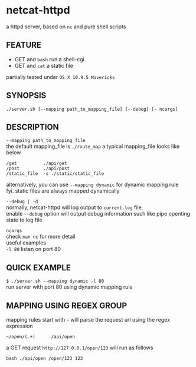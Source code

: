 netcat-httpd
============

a httpd server, based on `nc` and pure shell scripts

## FEATURE

* GET and `bash` run a shell-cgi
* GET and `cat` a static file

partially tested under `OS X 10.9.5 Mavericks`

## SYNOPSIS  

`./server.sh [--mapping path_to_mapping_file] [--debug] [- ncargs]`


## DESCRIPTION  

`--mapping path_to_mapping_file`  
the default mapping_file is `./route_map`
a typical mapping_file looks like below

```
/get          ./api/get
/post         ./api/post
/static_file  -s ./static/static_file
```

alternatively, you can use `--mapping dynamic` for dynamic mapping rule  
fyi. static files are always mapped dynamically

`--debug | -d`  
normally, netcat-httpd will log output to `current.log` file,  
enable `--debug` option will output debug information such like pipe openting state to log file

`ncargs`  
check `man nc` for more detail  
useful examples  
`-l 80` listen on port 80

## QUICK EXAMPLE  

`$ ./server.sh --mapping dynamic -l 80`  
run server with port 80 using dynamic mapping rule

## MAPPING USING REGEX GROUP

mapping rules start with `~` will parse the request url using the regex expression

```
~/open/(.+)     ./api/open
```

a GET request `http://127.0.0.1/open/123` will run as follows

```
bash ./api/open /open/123 123
```

